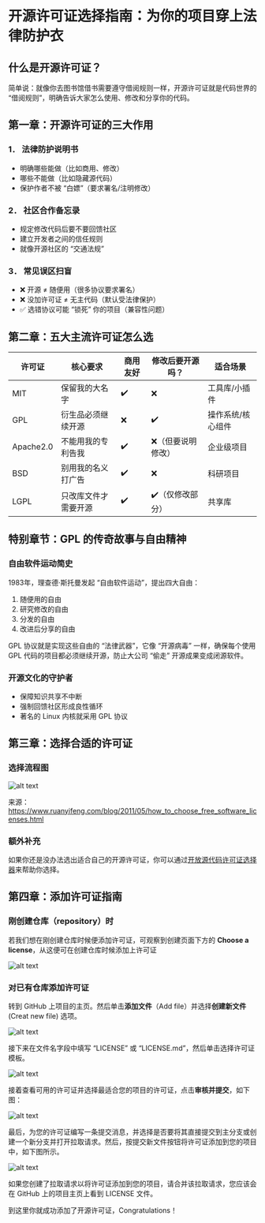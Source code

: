 # 开源许可证选择指南：为你的项目穿上法律防护衣

## 什么是开源许可证？
简单说：就像你去图书馆借书需要遵守借阅规则一样，开源许可证就是代码世界的 “借阅规则”，明确告诉大家怎么使用、修改和分享你的代码。

## 第一章：开源许可证的三大作用

###  1． 法律防护说明书
- 明确哪些能做（比如商用、修改）
- 哪些不能做（比如隐藏源代码）
- 保护作者不被 “白嫖”（要求署名/注明修改）

###  2． 社区合作备忘录
- 规定修改代码后要不要回馈社区
- 建立开发者之间的信任规则
- 就像开源社区的 “交通法规”

###  3． 常见误区扫盲
-  ❌ 开源 ≠ 随便用（很多协议要求署名）
-  ❌ 没加许可证 ≠ 无主代码（默认受法律保护）
-  ✅ 选错协议可能 “锁死” 你的项目（兼容性问题）

## 第二章：五大主流许可证怎么选

| 许可证    | 核心要求             | 商用友好 | 修改后要开源吗？  | 适合场景          |
| --------- | -------------------- | -------- | ----------------- | ----------------- |
| MIT       | 保留我的大名字         | ✔️        | ❌                 | 工具库/小插件     |
| GPL       | 衍生品必须继续开源   | ❌        | ✔️                 | 操作系统/核心组件 |
| Apache2.0 | 不能用我的专利告我   | ✔️        | ❌（但要说明修改） | 企业级项目        |
| BSD       | 别用我的名义打广告   | ✔️        | ❌                 | 科研项目          |
| LGPL      | 只改库文件才需要开源 | ✔️        | ✔️（仅修改部分）   | 共享库            |

## 特别章节：GPL 的传奇故事与自由精神
### 自由软件运动简史
1983年，理查德·斯托曼发起 “自由软件运动”，提出四大自由：
1. 随便用的自由
2. 研究修改的自由
3. 分发的自由
4. 改进后分享的自由

GPL 协议就是实现这些自由的 “法律武器”，它像 “开源病毒” 一样，确保每个使用 GPL 代码的项目都必须继续开源，防止大公司 “偷走” 开源成果变成闭源软件。

### 开源文化的守护者
- 保障知识共享不中断
- 强制回馈社区形成良性循环
- 著名的 Linux 内核就采用 GPL 协议

## 第三章：选择合适的许可证

### 选择流程图
![alt text](../../../assets/ChooseOSL.png)

来源：https://www.ruanyifeng.com/blog/2011/05/how_to_choose_free_software_licenses.html
### 额外补充
如果你还是没办法选出适合自己的开源许可证，你可以通过[开放源代码许可证选择器](https://open-source-license-chooser.toolsnav.top/)来帮助你选择。

## 第四章：添加许可证指南

### 刚创建仓库（repository）时
若我们想在刚创建仓库时候便添加许可证，可观察到创建页面下方的 **Choose a license**，从这便可在创建仓库时候添加上许可证

![alt text](../../../assets/addLICENSE_creat.png)
### 对已有仓库添加许可证
转到 GitHub 上项目的主页。然后单击**添加文件**（Add file）并选择**创建新文件** (Creat new file) 选项。

![alt text](../../../assets/addLICENSE_first.png)

接下来在文件名字段中填写 “LICENSE” 或 “LICENSE.md”，然后单击选择许可证模板。

![alt text](../../../assets/addLICENSE_second.png)

接着查看可用的许可证并选择最适合您的项目的许可证，点击**审核并提交**，如下图：

![alt text](../../../assets/addLICENSE_third.png)

最后，为您的许可证编写一条提交消息，并选择是否要将其直接提交到主分支或创建一个新分支并打开拉取请求。然后，按提交新文件按钮将许可证添加到您的项目中，如下图所示。

![alt text](../../../assets/addLICENSE_fourth.png)

如果您创建了拉取请求以将许可证添加到您的项目，请合并该拉取请求，您应该会在 GitHub 上的项目主页上看到 LICENSE 文件。

到这里你就成功添加了开源许可证，Congratulations！